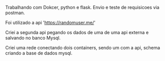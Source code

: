 Trabalhando com Dokcer, python e flask.  Envio e teste de requisicoes via postman.

Foi utilizado a api 'https://randomuser.me/'

Criei a segunda api pegando os dados de uma de uma api externa e salvando no banco Mysql.

Criei uma rede conectando dois containers, sendo um com a api, schema criando a base de dados mysql.
